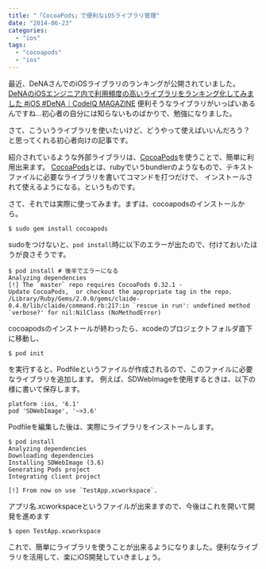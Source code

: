 ```yaml
---
title: "「CocoaPods」で便利なiOSライブラリ管理"
date: "2014-06-23"
categories: 
  - "ios"
tags: 
  - "cocoapods"
  - "ios"
---
```


最近、DeNAさんでのiOSライブラリのランキングが公開されていました。 [DeNAのiOSエンジニア内で利用頻度の高いライブラリをランキング化してみました #iOS #DeNA｜CodeIQ MAGAZINE](https://codeiq.jp/magazine/2014/06/11630/) 便利そうなライブラリがいっぱいあるんですね…初心者の自分には知らないものばかりで、勉強になりました。

さて、こういうライブラリを使いたいけど、どうやって使えばいいんだろう？ と思ってくれる初心者向けの記事です。

紹介されているような外部ライブラリは、[CocoaPods](http://cocoapods.org/)を使うことで、簡単に利用出来ます。 [CocoaPods](http://cocoapods.org/)とは、rubyでいうbundlerのようなもので、テキストファイルに必要なライブラリを書いてコマンドを打つだけで、 インストールされて使えるようになる。というものです。

さて、それでは実際に使ってみます。まずは、cocoapodsのインストールから。

```
$ sudo gem install cocoapods
```

sudoをつけないと、`pod install`時に以下のエラーが出たので、付けておいたほうが良さそうです。

```
$ pod install # 後半でエラーになる
Analyzing dependencies
[!] The `master` repo requires CocoaPods 0.32.1 -
Update CocoaPods,  or checkout the appropriate tag in the repo.
/Library/Ruby/Gems/2.0.0/gems/claide-0.4.0/lib/claide/command.rb:217:in `rescue in run': undefined method `verbose?' for nil:NilClass (NoMethodError)
```

cocoapodsのインストールが終わったら、xcodeのプロジェクトフォルダ直下に移動し、

```
$ pod init
```

を実行すると、Podfileというファイルが作成されるので、このファイルに必要なライブラリを追加します。 例えば、SDWebImageを使用するときは、以下の様に書いて保存します。

```
platform :ios, '6.1'
pod 'SDWebImage', '~>3.6'
```

Podfileを編集した後は、実際にライブラリをインストールします。

```
$ pod install
Analyzing dependencies
Downloading dependencies
Installing SDWebImage (3.6)
Generating Pods project
Integrating client project

[!] From now on use `TestApp.xcworkspace`.
```

アプリ名.xcworkspaceというファイルが出来ますので、今後はこれを開いて開発を進めます

```
$ open TestApp.xcworkspace
```

これで、簡単にライブラリを使うことが出来るようになりました。便利なライブラリを活用して、楽にiOS開発していきましょう。

